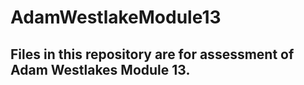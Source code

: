# AdamWestlakeModule13

## Files in this repository are for assessment of Adam Westlakes Module 13.
